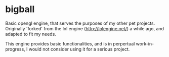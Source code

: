 bigball
=======
Basic opengl engine, that serves the purposes of my other pet projects.
Originally 'forked' from the lol engine (http://lolengine.net/) a while ago, and adapted to fit my needs.

This engine provides basic functionalities, and is in perpertual work-in-progress, I would not consider using it for a serious project.

